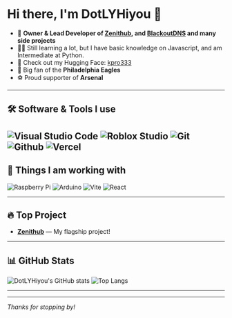 # Hi there, I'm DotLYHiyou 👋

- 🚀 **Owner & Lead Developer of [Zenithub](https://github.com/DotLYHiyou/Zenithub), and [BlackoutDNS](https://github.com/DotLYHiyou/BlackoutDNS) and many side projects**  
- 🧑‍💻 Still learning a lot, but I have basic knowledge on Javascript, and am Intermediate at Python.
- 🤗 Check out my Hugging Face: [kpro333](https://huggingface.co/kpro333)  
- 🏈 Big fan of the **Philadelphia Eagles**  
- ⚽️ Proud supporter of **Arsenal**

---

## 🛠️ Software & Tools I use

![Visual Studio Code](https://img.shields.io/badge/Visual%20Studio%20Code-0078d7?style=for-the-badge&logo=vscodedata:image/png;base64,iVBORw0KGgoAAAANSUhEUgAAABgAAAAYCAYAAADgdz34AAAACXBIWXMAAAsSAAALEgHS[...])
![Roblox Studio](https://img.shields.io/badge/Roblox%20Studio-00A2FF?logo=robloxstudio&logoColor=fff&style=for-the-badge)
![Git](https://img.shields.io/badge/Git-00A2FF?logo=Git&logoColor=fff&style=for-the-badge)
![Github](https://img.shields.io/badge/Github-00A2FF?logo=github&logoColor=fff&style=for-the-badge)
![Vercel](https://img.shields.io/badge/Vercel-00A2FF?logo=vercel&logoColor=fff&style=for-the-badge)
---

## 🧰 Things I am working with

![Raspberry Pi](https://img.shields.io/badge/-RaspberryPi-C51A4A?style=for-the-badge&logo=Raspberry-Pi)
![Arduino](https://img.shields.io/badge/-Arduino-C51A4A?style=for-the-badge&logo=Arduino)
![Vite](https://img.shields.io/badge/Vite-646CFF?style=for-the-badge&logo=vite&logoColor=white)
![React](https://img.shields.io/badge/React-0000?style=for-the-badge&logo=React&logoColor=blue)


---

## 🔥 Top Project

- [**Zenithub**](https://github.com/DotLYHiyou/Zenithub) — My flagship project!

---

## 📊 GitHub Stats

![DotLYHiyou's GitHub stats](https://github-readme-stats.vercel.app/api?username=DotLYHiyou&show_icons=true&theme=radical)
![Top Langs](https://github-readme-stats.vercel.app/api/top-langs/?username=DotLYHiyou&layout=compact&theme=radical)

---

---

_Thanks for stopping by!_
